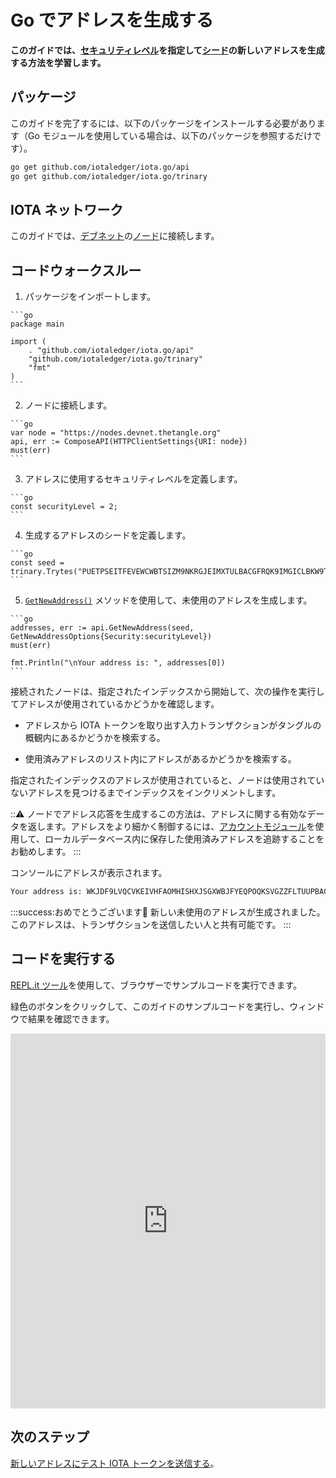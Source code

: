 # Go でアドレスを生成する
<!-- # Generate an address in Go -->

**このガイドでは、[セキュリティレベル](root://getting-started/0.1/clients/security-levels.md)を指定して[シード](root://getting-started/0.1/clients/seeds.md)の新しいアドレスを生成する方法を学習します。**
<!-- **In this guide, you learn how to generate a new address for a [seed](root://getting-started/0.1/clients/seeds.md) with a given [security level](root://getting-started/0.1/clients/security-levels.md).** -->

## パッケージ
<!-- ## Packages -->

このガイドを完了するには、以下のパッケージをインストールする必要があります（Go モジュールを使用している場合は、以下のパッケージを参照するだけです）。
<!-- To complete this guide, you need to install the following packages (if you're using Go modules, you just need to reference them): -->

```bash
go get github.com/iotaledger/iota.go/api
go get github.com/iotaledger/iota.go/trinary
```

## IOTA ネットワーク
<!-- ## IOTA network -->

このガイドでは、[デブネット](root://getting-started/0.1/network/iota-networks.md#devnet)の[ノード](root://getting-started/0.1/network/nodes.md)に接続します。
<!-- In this guide, we connect to a [node](root://getting-started/0.1/network/nodes.md) on the [Devnet](root://getting-started/0.1/network/iota-networks.md#devnet). -->

## コードウォークスルー
<!-- ## Code walkthrough -->

1. パッケージをインポートします。
  <!-- 1. Import the packages -->

    ```go
    package main

    import (
        . "github.com/iotaledger/iota.go/api"
        "github.com/iotaledger/iota.go/trinary"
        "fmt"
    )
    ```

2. ノードに接続します。
  <!-- 2. Connect to a node -->

    ```go
    var node = "https://nodes.devnet.thetangle.org"
    api, err := ComposeAPI(HTTPClientSettings{URI: node})
    must(err)
    ```

3. アドレスに使用するセキュリティレベルを定義します。
  <!-- 3. Define the security level that you want to use for your address -->

    ```go
    const securityLevel = 2;
    ```

4. 生成するアドレスのシードを定義します。
  <!-- 4. Define a seed for which to generate an address -->

    ```go
    const seed = trinary.Trytes("PUETPSEITFEVEWCWBTSIZM9NKRGJEIMXTULBACGFRQK9IMGICLBKW9TTEVSDQMGWKBXPVCBMMCXWMNPDX")
    ```

5. [`GetNewAddress()`](https://github.com/iotaledger/iota.go/blob/master/.docs/iota.go/reference/api_get_new_address.md) メソッドを使用して、未使用のアドレスを生成します。
  <!-- 5. Use the [`GetNewAddress()`](https://github.com/iotaledger/iota.go/blob/master/.docs/iota.go/reference/api_get_new_address.md) method to generate an unspent address -->

    ```go
    addresses, err := api.GetNewAddress(seed, GetNewAddressOptions{Security:securityLevel})
    must(err)

    fmt.Println("\nYour address is: ", addresses[0])
    ```

接続されたノードは、指定されたインデックスから開始して、次の操作を実行してアドレスが使用されているかどうかを確認します。
<!-- Starting from the given index, the connected node checks if the address is spent by doing the following: -->

- アドレスから IOTA トークンを取り出す入力トランザクションがタングルの概観内にあるかどうかを検索する。
<!-- - Search its view of the Tangle for input transactions that withdraw from the address -->
- 使用済みアドレスのリスト内にアドレスがあるかどうかを検索する。
<!-- - Search for the address in the list of spent addresses -->

指定されたインデックスのアドレスが使用されていると、ノードは使用されていないアドレスを見つけるまでインデックスをインクリメントします。
<!-- If an address with the given index is spent, the index is incremented until the node finds one that isn't spent. -->

:::warning:
ノードでアドレス応答を生成するこの方法は、アドレスに関する有効なデータを返します。アドレスをより細かく制御するには、[アカウントモジュール](../../account-module/introduction/overview.md)を使用して、ローカルデータベース内に保存した使用済みアドレスを追跡することをお勧めします。
:::
<!-- :::warning: -->
<!-- This way of generating addresses replies on the node to return valid data about your addresses. To have more control over your addresses, we recommend using the [account module](../../account-module/introduction/overview.md) to keep track of spent addresses in your own local database. -->
<!-- ::: -->

コンソールにアドレスが表示されます。
<!-- In the console, you should see an address. -->

```bash
Your address is: WKJDF9LVQCVKEIVHFAOMHISHXJSGXWBJFYEQPOQKSVGZZFLTUUPBACNQZTAKXR9TFVKBGYSNSPHRNKKHA
```

:::success:おめでとうございます:tada:
新しい未使用のアドレスが生成されました。このアドレスは、トランザクションを送信したい人と共有可能です。
:::
<!-- :::success:Congratulations :tada: -->
<!-- You've just generated a new unspent address. You can share this address with anyone who wants to send you a transaction. -->
<!-- ::: -->

## コードを実行する
<!-- ## Run the code -->

[REPL.it ツール](https://repl.it)を使用して、ブラウザーでサンプルコードを実行できます。
<!-- We use the [REPL.it tool](https://repl.it) to allow you to run sample code in the browser. -->

緑色のボタンをクリックして、このガイドのサンプルコードを実行し、ウィンドウで結果を確認できます。
<!-- Click the green button to run the sample code in this guide and see the results in the window. -->

<iframe height="600px" width="100%" src="https://repl.it/@jake91/Generate-an-address-Go?lite=true" scrolling="no" frameborder="no" allowtransparency="true" allowfullscreen="true" sandbox="allow-forms allow-pointer-lock allow-popups allow-same-origin allow-scripts allow-modals"></iframe>

## 次のステップ
<!-- ## Next steps -->

[新しいアドレスにテスト IOTA トークンを送信する](../go/transfer-iota-tokens.md)。
<!-- [Send test IOTA tokens to your new address](../go/transfer-iota-tokens.md). -->
